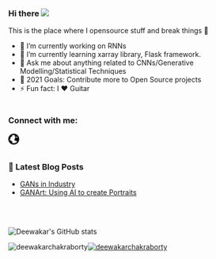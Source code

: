 ### Hi there <a href="https://deewakarchakraborty.github.io/"><img src="https://media.giphy.com/media/hvRJCLFzcasrR4ia7z/giphy.gif" width="25px"></a>
This is the place where I opensource stuff and break things :rofl:

- 🔭 I’m currently working on RNNs
- 🌱 I’m currently learning xarray library, Flask framework.
- 💬 Ask me about anything related to CNNs/Generative Modelling/Statistical Techniques
- 🥅 2021 Goals: Contribute more to Open Source projects
- ⚡ Fun fact: I :heart: Guitar <br><br>
### Connect with me:

[<img align="left" alt="" width="22px" src="https://raw.githubusercontent.com/iconic/open-iconic/master/svg/globe.svg" />][website]
[<img align="left" alt="" width="22px" src="https://cdn.jsdelivr.net/npm/simple-icons@v3/icons/linkedin.svg" />][linkedin]
[<img align="left" alt="" width="22px" src="https://cdn.jsdelivr.net/npm/simple-icons@v3/icons/instagram.svg" />][instagram] <br><br>

[website]: https://deewakarchakraborty.github.io/
[linkedin]: https://www.linkedin.com/in/deewakar-chakraborty-211154184/
[instagram]: https://www.instagram.com/deewakar_chakraborty/
### 📕 Latest Blog Posts

<!-- BLOG-POST-LIST:START -->
- [GANs in Industry](https://deewakarchakraborty.github.io/gans_in_industry/)
- [GANArt: Using AI to create Portraits](https://deewakarchakraborty.github.io/using-ai-to-create-portraits/)
<!-- BLOG-POST-LIST:END --><br><br>

![Deewakar's GitHub stats](https://github-readme-stats.vercel.app/api?username=deewakarchakraborty&show_icons=true&theme=tokyonight)

<p><img align="left" src="https://github-readme-stats.vercel.app/api/top-langs/?username=deewakarchakraborty&layout=compact&theme=onedark" alt="deewakarchakraborty" /></p>

<p align="left"> <a href="https://github.com/ryo-ma/github-profile-trophy"><img src="https://github-profile-trophy.vercel.app/?username=deewakarchakraborty&theme=onedark&margin-w=15&margin-h=15" alt="deewakarchakraborty" /></a> </p>
